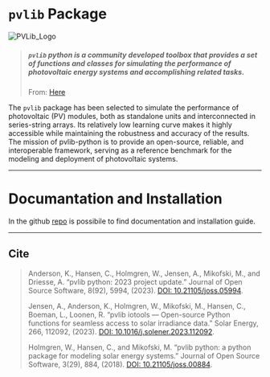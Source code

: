 # `pvlib` Package
![PVLib_Logo](https://github.com/pvlib/pvlib-python/raw/main/docs/sphinx/source/_images/pvlib_logo_horiz.png)

> ##### `pvlib` python is a community developed toolbox that provides a set of functions and classes for simulating the performance of photovoltaic energy systems and accomplishing related tasks.
> From: [Here](https://pvlib-python.readthedocs.io/en/stable/)

The `pvlib` package has been selected to simulate the performance of photovoltaic (PV) modules, both as standalone units and interconnected in series-string arrays. Its relatively low learning curve makes it highly accessible while maintaining the robustness and accuracy of the results. The mission of pvlib-python is to provide an open-source, reliable, and interoperable framework, serving as a reference benchmark for the modeling and deployment of photovoltaic systems.

---

# Documantation and Installation
In the github [repo](https://github.com/pvlib/pvlib-python) is possibile to find documentation and installation guide.

---
## Cite
> Anderson, K., Hansen, C., Holmgren, W., Jensen, A., Mikofski, M., and Driesse, A. “pvlib python: 2023 project update.” Journal of Open Source Software, 8(92), 5994, (2023). [DOI: 10.21105/joss.05994](https://joss.theoj.org/papers/10.21105/joss.05994).
> 
> Jensen, A., Anderson, K., Holmgren, W., Mikofski, M., Hansen, C., Boeman, L., Loonen, R. “pvlib iotools — Open-source Python functions for seamless access to solar irradiance data.” Solar Energy, 266, 112092, (2023). [DOI: 10.1016/j.solener.2023.112092](https://www.sciencedirect.com/science/article/pii/S0038092X23007260?via%3Dihub).
> 
> Holmgren, W., Hansen, C., and Mikofski, M. “pvlib python: a python package for modeling solar energy systems.” Journal of Open Source Software, 3(29), 884, (2018). [DOI: 10.21105/joss.00884](https://joss.theoj.org/papers/10.21105/joss.00884).